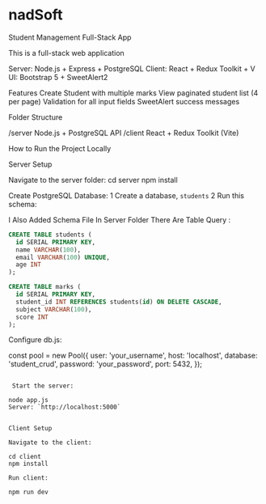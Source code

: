 # nadSoft
Student Management Full-Stack App

This is a full-stack web application

Server: Node.js + Express + PostgreSQL
Client: React + Redux Toolkit + V
UI: Bootstrap 5 + SweetAlert2

Features
Create Student with multiple marks
View paginated student list (4 per page)
Validation for all input fields
SweetAlert success messages


Folder Structure

/server     Node.js + PostgreSQL API
/client     React + Redux Toolkit (Vite)


How to Run the Project Locally

Server Setup

Navigate to the server folder:
cd server
npm install

Create PostgreSQL Database:
1 Create a database, `students`
2 Run this schema:

I Also Added Schema File In Server Folder There Are Table Query :

```sql
CREATE TABLE students (
  id SERIAL PRIMARY KEY,
  name VARCHAR(100),
  email VARCHAR(100) UNIQUE,
  age INT
);

CREATE TABLE marks (
  id SERIAL PRIMARY KEY,
  student_id INT REFERENCES students(id) ON DELETE CASCADE,
  subject VARCHAR(100),
  score INT
);
```

 Configure db.js:

const pool = new Pool({
  user: 'your_username',
  host: 'localhost',
  database: 'student_crud',
  password: 'your_password',
  port: 5432,
});
```

 Start the server:

node app.js
Server: `http://localhost:5000`


Client Setup

Navigate to the client:

cd client
npm install

Run client:

npm run dev
